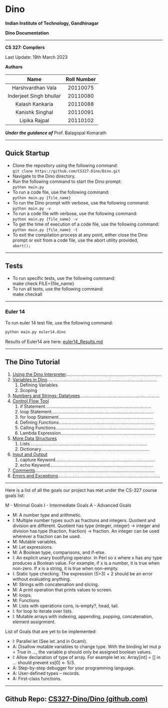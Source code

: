  # Dino

**Indian Institute of Technology, Gandhinagar**

**Dino Documentation**

-----

**CS 327: Compilers**

Last Update: 19th March 2023


**Authors**


|Name|Roll Number|
| :-: | :-: |
|Harshvardhan Vala|20110075|
|Inderjeet Singh bhullar|20110080|
|Kalash Kankaria|20110088|
|Kanishk Singhal|20110091|
|Lipika Rajpal|20110102|


***Under the guidance of***
Prof. Balagopal Komarath

-----

## Quick Startup

- Clone the repository using the following command:<br>
	`git clone https://github.com/CS327-Dino/Dino.git`
- Navigate to the Dino directory.
- Run the following command to start the Dino prompt:<br>
	`python main.py`
- To run a code file, use the following command:<br>
	`python main.py {file_name}`
- To run the Dino prompt with verbose, use the following command:<br>
	`python main.py -v`
- To run a code file with verbose, use the following command:<br>
	`python main.py {file_name} -v`
- To get the time of execution of a code file, use the following command:<br>
   `python main.py {file_name} -t`
- To exit the compilation process at any point, either close the Dino prompt or exit from a code file, use the abort utility provided,<br>
	`abort();`

-----
## Tests
* To run specific tests, use the following command:<br>
	make check FILE={file_name}
* To run all tests, use the following command:<br>
	make checkall
-----
### Euler 14
To run euler 14 test file, use the following command:
```bash
python main.py euler14.dino
```
Results of Euler14 are here: [euler14_Results.md](./docs/euler14_Results.md)

-----
## The Dino Tutorial


1. [Using the Dino Interpreter](./docs/usage.md)………………………………………………………………….
1. [Variables in Dino](./docs/variables.md)……………………………………………………………………………
   1. Defining Variables
   1. Scoping
1. [Numbers and Strings: Datatypes](./docs/data_types.md).……………………………………………………..
1. [Control Flow Tool](./docs/control_flow.md)
   1. if Statement…………………………………………………………………………
   1. loop Statement……………………………………………………………………...
   1. for loop Statement…………………………………………………………………
   1. Defining Functions………………………………………………………………….
   1. Calling Functions…………………………………………………………………...
   1. Lambda Expression…………………………………………………………………
1. [More Data Structures](./docs/data_structures.md)
   1. Lists…………………………………………………………………………………
   1. Dictionary…………………………………………………………………………..
1. [Input and Output](./docs/IO.md)
   1. capture Keyword…………………………………………………………………....
   1. echo Keyword……………………………………………………………………....
1. [Comments](./docs/comments.md)…………………………………………………………………………………..
1. [Errors and Exceptions](./docs/error_handling.md)………………………………………………………………………
----
Here is a list of all the goals our project has met under the CS-327 course goals list:

M - Minimal Goals
I - Intermediate Goals
A - Advanced Goals

- M: A number type and arithmetic.
- I: Multiple number types such as fractions and integers. Quotient and division are different. Quotient has type (integer, integer) -> integer and division has type (fraction, fraction) -> fraction. An integer can be used wherever a fraction can be used.
- M: Mutable variables.
- M: Let expressions.
- M: A Boolean type, comparisons, and if-else.
- I: An explicit unary boolifying operator. In Perl so x where x has any type produces a Boolean value. For example, if x is a number, it is true when non-zero. If x is a string, it is true when non-empty.
- I: Static type checking. The expression (5>3) + 2 should be an error without evaluating anything.
- M: Strings with concatenation and slicing.
- M: A print operation that prints values to screen.
- M: loops.
- M: Functions
- M: Lists with operations cons, is-empty?, head, tail.
- I: for loop to iterate over lists.
- I: Mutable arrays with indexing, appending, popping, concatenation, element assignment.

List of Goals that are yet to be implemented:

- I: Parallel let (See let..and in Ocaml).
- A: Disallow mutable variables to change type. With the binding let mut p = True in ..., the variable p should only be assigned boolean values.
- I: Allow declaration of type of array. For example let xs: Array[int] = [] in ... should prevent xs[0] ← 5/3.
- A: Step-by-step debugger for your programming language.
- A: User-defined types – records.
- A: First-class functions.

----
**Github Repo: [CS327-Dino/Dino (github.com)](https://github.com/CS327-Dino/Dino)**
-----
